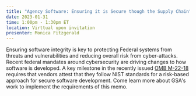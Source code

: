 ```yaml
---
title: "Agency Software: Ensuring it is Secure though the Supply Chain"
date: 2023-01-31
time: 1:00pm - 1:30pm ET
location: Virttual upon invitation
presenter: Monica Fitzgerald
---
```

<!--StartFragment-->

Ensuring software integrity is key to protecting Federal systems from threats and vulnerabilities and reducing overall risk from cyber-attacks. Recent federal mandates around cybersecurity are driving changes to how software is developed. A key milestone in the recently issued [OMB M-22-18](https://www.whitehouse.gov/wp-content/uploads/2022/09/M-22-18.pdf) requires that vendors attest that they follow NIST standards for a risk-based approach for secure software development. Come learn more about GSA's work to implement the requirements of this memo.



<!--EndFragment-->
